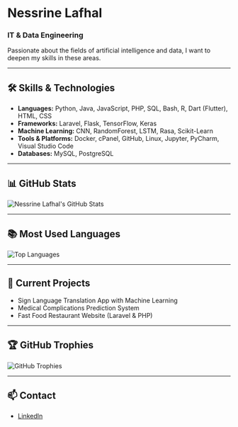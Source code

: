 # Nessrine Lafhal

### IT & Data Engineering
Passionate about the fields of artificial intelligence and data, I want to deepen my skills in these areas.

---

## 🛠️ Skills & Technologies

- **Languages:** Python, Java, JavaScript, PHP, SQL, Bash, R, Dart (Flutter), HTML, CSS
- **Frameworks:** Laravel, Flask, TensorFlow, Keras
- **Machine Learning:** CNN, RandomForest, LSTM, Rasa, Scikit-Learn
- **Tools & Platforms:** Docker, cPanel, GitHub, Linux, Jupyter, PyCharm, Visual Studio Code
- **Databases:** MySQL, PostgreSQL

---

## 📊 GitHub Stats

![Nessrine Lafhal's GitHub Stats](https://github-readme-stats.vercel.app/api?username=nessrine-lafhal&show_icons=true&theme=radical)

---

## 📚 Most Used Languages

![Top Languages](https://github-readme-stats.vercel.app/api/top-langs/?username=nessrine-lafhal&layout=compact&theme=radical)

---

## 🌱 Current Projects
- Sign Language Translation App with Machine Learning
- Medical Complications Prediction System
- Fast Food Restaurant Website (Laravel & PHP)

---

## 🏆 GitHub Trophies

![GitHub Trophies](https://github-profile-trophy.vercel.app/?username=nessrine-lafhal&theme=radical&no-frame=true&margin-w=15)

---

## 📫 Contact

- [LinkedIn](https://www.linkedin.com/in/nessrine-lafhal)

